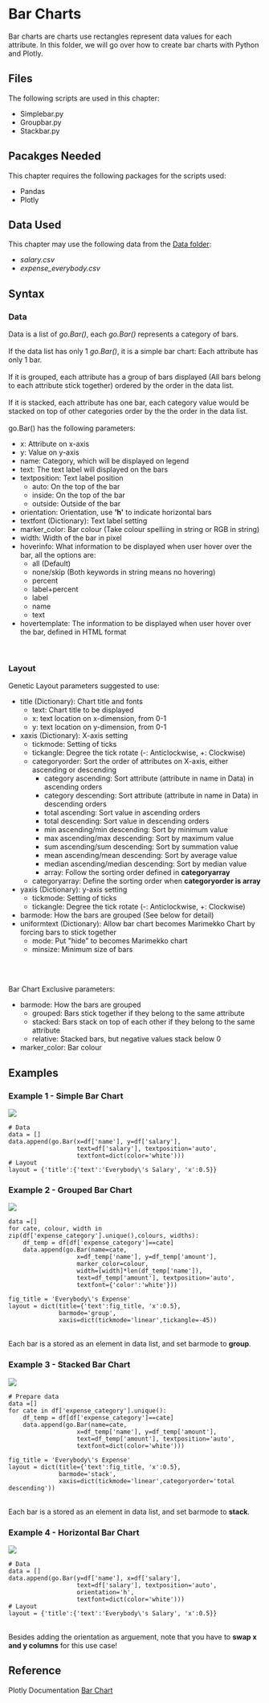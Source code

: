 # Bar Charts
Bar charts are charts use rectangles represent data values for each attribute. In this folder, we will go over how to create bar charts with Python and Plotly.

## Files
The following scripts are used in this chapter:
<ul>
	<li>Simplebar.py</li>
	<li>Groupbar.py</li>
	<li>Stackbar.py</li>
</ul>

## Pacakges Needed
This chapter requires the following packages for the scripts used:
<ul>
	<li>Pandas</li>
	<li>Plotly</li>
</ul>

## Data Used
This chapter may use the following data from the [Data folder](../Data):
<ul>
	<li><i>salary.csv</i></li>
	<li><i>expense_everybody.csv</i></li>
</ul>

## Syntax
### Data
Data is a list of <i>go.Bar()</i>, each <i>go.Bar()</i> represents a category of bars.
<br><br> 
If the data list has only 1 <i>go.Bar()</i>, it is a simple bar chart: Each attribute has only 1 bar.
<br><br>
If it is grouped, each attribute has a group of bars displayed (All bars belong to each attribute stick together) ordered by the order in the data list.
<br><br>
If it is stacked, each attribute has one bar, each category value would be stacked on top of other categories order by the the order in the data list.
<br><br>
go.Bar() has the following parameters:
<ul>
	<li>x: Attribute on x-axis</li>
	<li>y: Value on y-axis</li>
	<li>name: Category, which will be displayed on legend</li>
	<li>text: The text label will displayed on the bars</li>
	<li>textposition: Text label position
		<ul>
			<li>auto: On the top of the bar</li>
			<li>inside: On the top of the bar</li>
			<li>outside: Outside of the bar</li>
		</ul>
	</li>
	<li>orientation: Orientation, use <b>'h'</b> to indicate horizontal bars</li>
	<li>textfont (Dictionary): Text label setting</li>
	<li>marker_color: Bar colour (Take colour spelliing in string or RGB in string)</li>
	<li>width: Width of the bar in pixel</li>
	<li>hoverinfo: What information to be displayed when user hover over the bar, all the options are:
		<ul>
			<li>all (Default)</li>
			<li>none/skip (Both keywords in string means no hovering)</li>
			<li>percent</li>
			<li>label+percent</li>
			<li>label</li>
			<li>name</li>
			<li>text</li>
		</ul></li>
	<li>hovertemplate: The information to be displayed when user hover over the bar, defined in HTML format</li>
</ul>
<br>


### Layout
Genetic Layout parameters suggested to use:
<ul>
	<li>title (Dictionary): Chart title and fonts 
		<ul>
			<li>text: Chart title to be displayed</li>
			<li>x: text location on x-dimension, from 0-1</li>
			<li>y: text location on y-dimension, from 0-1</li>
		</ul></li>
	<li>xaxis (Dictionary): X-axis setting
		<ul>
			<li>tickmode: Setting of ticks</li>
			<li>tickangle: Degree the tick rotate (-: Anticlockwise, +: Clockwise)</li>
			<li>categoryorder: Sort the order of attributes on X-axis, either ascending or descending
				<ul>
					<li>category ascending: Sort attribute (attribute in name in Data) in ascending orders</li>
					<li>category descending: Sort attribute (attribute in name in Data) in descending orders</li>
					<li>total ascending: Sort value in ascending orders</li>
					<li>total descending: Sort value in descending orders</li>
					<li>min ascending/min descending: Sort by minimum value</li>
					<li>max ascending/max descending: Sort by maximum value</li>
					<li>sum ascending/sum descending: Sort by summation value</li>
					<li>mean ascending/mean descending: Sort by average value</li>
					<li>median ascending/median descending: Sort by median value</li>
					<li>array: Follow the sorting order defined in <b>categoryarray</b></li>
				</ul>
			</li>
			<li>categoryarray: Define the sorting order when <b>categoryorder is array</b></li>
		</ul></li>
	<li>yaxis (Dictionary): y-axis setting
		<ul>
			<li>tickmode: Setting of ticks</li>
			<li>tickangle: Degree the tick rotate (-: Anticlockwise, +: Clockwise)</li>
		</ul></li>
	<li>barmode: How the bars are grouped (See below for detail)</li>
	<li>uniformtext (Dictionary): Allow bar chart becomes Marimekko Chart by forcing bars to stick together
		<ul>
			<li>mode: Put "hide" to becomes Marimekko chart</li>
			<li>minsize: Minimum size of bars</li>
		</ul>
	</li>
</ul>
<br><br>

Bar Chart Exclusive parameters:
<ul>
	<li>barmode: How the bars are grouped
		<ul>
			<li>grouped: Bars stick together if they belong to the same attribute</li>
			<li>stacked: Bars stack on top of each other if they belong to the same attribute</li>
			<li>relative: Stacked bars, but negative values stack below 0</li>
		</ul></li>
	<li>marker_color: Bar colour</li>
</ul>

## Examples
### Example 1 - Simple Bar Chart
<img src=bar.png>

```
# Data
data = []
data.append(go.Bar(x=df['name'], y=df['salary'],
	               text=df['salary'], textposition='auto',
	               textfont=dict(color='white')))
# Layout
layout = {'title':{'text':'Everybody\'s Salary', 'x':0.5}}

```

### Example 2 - Grouped Bar Chart
<img src=groupbar.png>

```
data =[]
for cate, colour, width in zip(df['expense_category'].unique(),colours, widths):
	df_temp = df[df['expense_category']==cate]
	data.append(go.Bar(name=cate, 
	               x=df_temp['name'], y=df_temp['amount'],
	               marker_color=colour,
	               width=[width]*len(df_temp['name']),
	               text=df_temp['amount'], textposition='auto',
	               textfont={'color':'white'}))

fig_title = 'Everybody\'s Expense'
layout = dict(title={'text':fig_title, 'x':0.5},
              barmode='group', 
              xaxis=dict(tickmode='linear',tickangle=-45))
```

<br>
Each bar is a stored as an element in data list, and set barmode to <b>group</b>.


### Example 3 - Stacked Bar Chart
<img src=stackbar.png>

```
# Prepare data
data =[]
for cate in df['expense_category'].unique():
	df_temp = df[df['expense_category']==cate]
	data.append(go.Bar(name=cate, 
	               x=df_temp['name'], y=df_temp['amount'],
	               text=df_temp['amount'], textposition='auto',
	               textfont=dict(color='white')))

fig_title = 'Everybody\'s Expense'
layout = dict(title={'text':fig_title, 'x':0.5},
              barmode='stack', 
              xaxis=dict(tickmode='linear',categoryorder='total descending'))

```

<br>
Each bar is a stored as an element in data list, and set barmode to <b>stack</b>.

### Example 4 - Horizontal Bar Chart
<img src=hbar.png>

```
# Data
data = []
data.append(go.Bar(y=df['name'], x=df['salary'],
	               text=df['salary'], textposition='auto',
	               orientation='h',
	               textfont=dict(color='white')))
# Layout
layout = {'title':{'text':'Everybody\'s Salary', 'x':0.5}}
```

<br>
Besides adding the orientation as arguement, note that you have to <b>swap x and y columns</b> for this use case! 


## Reference
Plotly Documentation <a href="https://plotly.com/python/bar-charts/">Bar Chart</a>